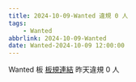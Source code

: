 ```yaml
---
title: 2024-10-09-Wanted 違規 0 人
tags:
    - Wanted
abbrlink: 2024-10-09-Wanted
date: Wanted-2024-10-09 12:00:00
---
```

Wanted 板 [板規連結](https://www.ptt.cc/bbs/Wanted/M.1608829773.A.D3B.html)
昨天違規 0 人
